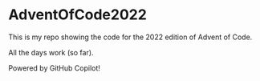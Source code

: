 # AdventOfCode2022
This is my repo showing the code for the 2022 edition of Advent of Code.

All the days work (so far).

Powered by GitHub Copilot!
